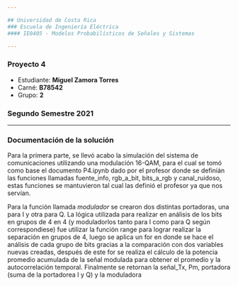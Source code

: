 ```yaml
---

## Universidad de Costa Rica
### Escuela de Ingeniería Eléctrica
#### IE0405 - Modelos Probabilísticos de Señales y Sistemas

---
```

### Proyecto 4

* Estudiante: **Miguel Zamora Torres**
* Carné: **B78542**
* Grupo: **2**
### Segundo Semestre 2021
---

### Documentación de la solución

Para la primera parte, se llevó acabo la simulación del sistema de comunicaciones utilizando una modulación 16-QAM, para el cual se tomó como base el documento P4.ipynb dado por el profesor donde se definián las funciones llamadas fuente_info, rgb_a_bit, bits_a_rgb y canal_ruidoso, estas funciones se mantuvieron tal cual las definió el profesor ya que nos servían.

Para la función llamada *modulador* se crearon dos distintas portadoras, una para I y otra para Q. La lógica utilizada para realizar en análisis de los bits en grupos de 4 en 4 (y moduladorlos tanto para I como para Q según correspondiese) fue utilizar la función range para lograr realizar la separación en grupos de 4, luego se aplica un for en donde se hace el análisis de cada grupo de bits gracias a la comparación con dos variables nuevas creadas, después de este for se realiza el cálculo de la potencia promedio acumulada de la señal modulada para obtener el promedio y la autocorrelación temporal. Finalmente se retornan la señal_Tx, Pm, portadora (suma de la portadorea I y Q) y la moduladora

